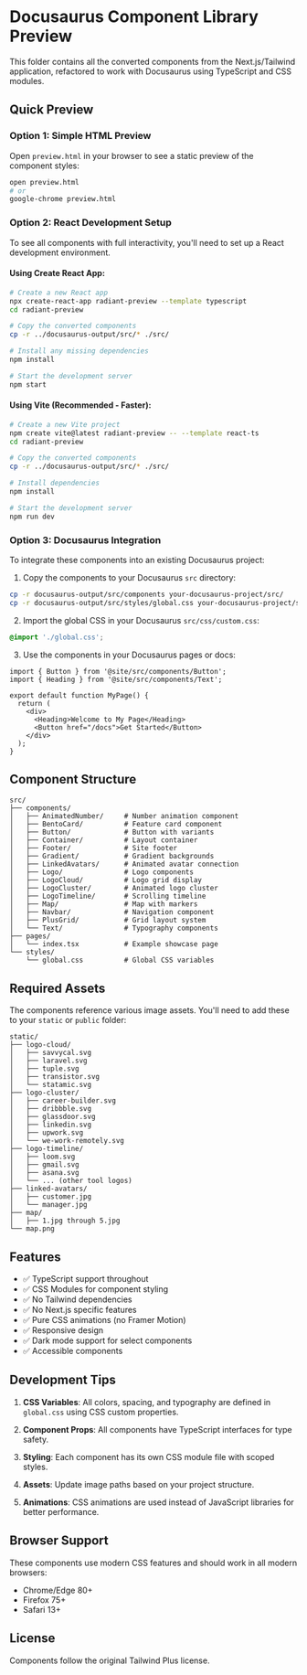# Docusaurus Component Library Preview

This folder contains all the converted components from the Next.js/Tailwind application, refactored to work with Docusaurus using TypeScript and CSS modules.

## Quick Preview

### Option 1: Simple HTML Preview
Open `preview.html` in your browser to see a static preview of the component styles:
```bash
open preview.html
# or
google-chrome preview.html
```

### Option 2: React Development Setup

To see all components with full interactivity, you'll need to set up a React development environment.

#### Using Create React App:
```bash
# Create a new React app
npx create-react-app radiant-preview --template typescript
cd radiant-preview

# Copy the converted components
cp -r ../docusaurus-output/src/* ./src/

# Install any missing dependencies
npm install

# Start the development server
npm start
```

#### Using Vite (Recommended - Faster):
```bash
# Create a new Vite project
npm create vite@latest radiant-preview -- --template react-ts
cd radiant-preview

# Copy the converted components
cp -r ../docusaurus-output/src/* ./src/

# Install dependencies
npm install

# Start the development server
npm run dev
```

### Option 3: Docusaurus Integration

To integrate these components into an existing Docusaurus project:

1. Copy the components to your Docusaurus `src` directory:
```bash
cp -r docusaurus-output/src/components your-docusaurus-project/src/
cp -r docusaurus-output/src/styles/global.css your-docusaurus-project/src/css/
```

2. Import the global CSS in your Docusaurus `src/css/custom.css`:
```css
@import './global.css';
```

3. Use the components in your Docusaurus pages or docs:
```tsx
import { Button } from '@site/src/components/Button';
import { Heading } from '@site/src/components/Text';

export default function MyPage() {
  return (
    <div>
      <Heading>Welcome to My Page</Heading>
      <Button href="/docs">Get Started</Button>
    </div>
  );
}
```

## Component Structure

```
src/
├── components/
│   ├── AnimatedNumber/     # Number animation component
│   ├── BentoCard/          # Feature card component
│   ├── Button/             # Button with variants
│   ├── Container/          # Layout container
│   ├── Footer/             # Site footer
│   ├── Gradient/           # Gradient backgrounds
│   ├── LinkedAvatars/      # Animated avatar connection
│   ├── Logo/               # Logo components
│   ├── LogoCloud/          # Logo grid display
│   ├── LogoCluster/        # Animated logo cluster
│   ├── LogoTimeline/       # Scrolling timeline
│   ├── Map/                # Map with markers
│   ├── Navbar/             # Navigation component
│   ├── PlusGrid/           # Grid layout system
│   └── Text/               # Typography components
├── pages/
│   └── index.tsx           # Example showcase page
└── styles/
    └── global.css          # Global CSS variables

```

## Required Assets

The components reference various image assets. You'll need to add these to your `static` or `public` folder:

```
static/
├── logo-cloud/
│   ├── savvycal.svg
│   ├── laravel.svg
│   ├── tuple.svg
│   ├── transistor.svg
│   └── statamic.svg
├── logo-cluster/
│   ├── career-builder.svg
│   ├── dribbble.svg
│   ├── glassdoor.svg
│   ├── linkedin.svg
│   ├── upwork.svg
│   └── we-work-remotely.svg
├── logo-timeline/
│   ├── loom.svg
│   ├── gmail.svg
│   ├── asana.svg
│   └── ... (other tool logos)
├── linked-avatars/
│   ├── customer.jpg
│   └── manager.jpg
├── map/
│   ├── 1.jpg through 5.jpg
└── map.png
```

## Features

- ✅ TypeScript support throughout
- ✅ CSS Modules for component styling
- ✅ No Tailwind dependencies
- ✅ No Next.js specific features
- ✅ Pure CSS animations (no Framer Motion)
- ✅ Responsive design
- ✅ Dark mode support for select components
- ✅ Accessible components

## Development Tips

1. **CSS Variables**: All colors, spacing, and typography are defined in `global.css` using CSS custom properties.

2. **Component Props**: All components have TypeScript interfaces for type safety.

3. **Styling**: Each component has its own CSS module file with scoped styles.

4. **Assets**: Update image paths based on your project structure.

5. **Animations**: CSS animations are used instead of JavaScript libraries for better performance.

## Browser Support

These components use modern CSS features and should work in all modern browsers:
- Chrome/Edge 80+
- Firefox 75+
- Safari 13+

## License

Components follow the original Tailwind Plus license.